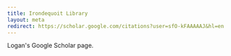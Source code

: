 ```yaml
---
title: Irondequoit Library
layout: meta
redirect: https://scholar.google.com/citations?user=sfO-kFAAAAAJ&hl=en
---
```

Logan's Google Scholar page.

